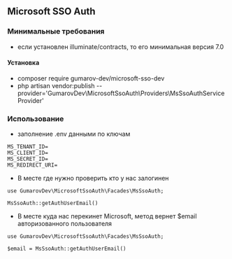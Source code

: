 ## Microsoft SSO Auth

### Минимальные требования 
- если установлен illuminate/contracts, то его минимальная версия 7.0

#### Установка
- composer require gumarov-dev/microsoft-sso-dev
- php artisan vendor:publish --provider='GumarovDev\MicrosoftSsoAuth\Providers\MsSsoAuthServiceProvider'

### Использование
- заполнение .env данными по ключам
```
MS_TENANT_ID=
MS_CLIENT_ID=
MS_SECRET_ID=
MS_REDIRECT_URI=
```

- В месте где нужно проверить кто у нас залогинен

```
use GumarovDev\MicrosoftSsoAuth\Facades\MsSsoAuth;

MsSsoAuth::getAuthUserEmail()
```

- В месте куда нас перекинет Microsoft, метод вернет $email авторизованного пользователя

```
use GumarovDev\MicrosoftSsoAuth\Facades\MsSsoAuth;

$email = MsSsoAuth::getAuthUserEmail()
```
